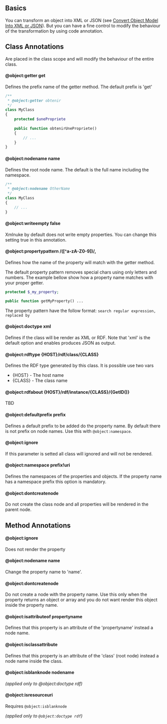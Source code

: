 ## Basics

You can transform an object into XML or JSON (see [Convert Object Model Into XML or JSON](Convert-Object-Model-Into-XML-or-JSON.md)). But you can have a fine control to modify the behaviour of the transformation by using code annotation.

## Class Annotations

Are placed in the class scope and will modify the behaviour of the entire class. 

#### @object:getter get

Defines the prefix name of the getter method. The default prefix is 'get'

```php
/**
 * @object:getter obtenir
 */
class MyClass
{ 
	protected $unePropriete
	
	public function obtenirUnePropriete()
	{
		// ...
	}
}
```


#### @object:nodename name

Defines the root node name. The default is the full name including the namespace. 

```php
/**
 * @object:nodename OtherName
 */
class MyClass
{ 
	// ...
}
```

#### @object:writeempty false

Xmlnuke by default does not write empty properties. You can change this setting true in this annotation.

#### @object:propertypattern /([^a-zA-Z0-9])/,

Defines how the name of the property will match with the getter method. 

The default property pattern removes special chars using only letters and numbers. The example bellow show how a property name matches with your proper getter.

```php
protected $_my_property;

public function getMyProperty() ...
```

The property pattern have the follow format: `search regular expression, replaced by`

#### @object:doctype xml

Defines if the class will be render as XML or RDF. Note that 'xml' is the default option and enables produces JSON as output. 

#### @object:rdftype {HOST}/rdf/class/{CLASS}

Defines the RDF type generated by this class. It is possible use two vars 
* {HOST} - The host name 
* {CLASS} - The class name

#### @object:rdfabout {HOST}/rdf/instance/{CLASS}/{GetID()}

TBD

#### @object:defaultprefix prefix

Defines a default prefix to be added do the property name. By default there is not prefix on node names. Use this with `@object:namespace`.

#### @object:ignore

If this parameter is setted all class will ignored and will not be rendered. 

#### @object:namespace prefix!uri

Defines the namespaces of the properties and objects. If the property name has a namespace prefix this option is mandatory. 

#### @object:dontcreatenode 

Do not create the class node and all properties will be rendered in the parent node. 

## Method Annotations

#### @object:ignore

Does not render the property

#### @object:nodename name

Change the property name to 'name'. 

#### @object:dontcreatenode

Do not create a node with the property name. Use this only when the property returns an object or array and you do not want render this object inside the property name. 

#### @object:isattributeof propertyname

Defines that this property is an attribute of the 'propertyname' instead a node name. 

#### @object:isclassattribute

Defines that this property is an attribute of the 'class' (root node) instead a node name inside the class.

#### @object:isblanknode nodename

*(applied only to @object:doctype rdf)*

#### @object:isresourceuri

Requires `@object:isblanknode`

*(applied only to `@object:doctype rdf`)*

